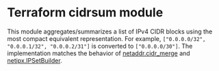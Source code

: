 # Terraform cidrsum module

This module aggregates/summarizes a list of IPv4 CIDR blocks using the most compact equivalent representation. For example, `["0.0.0.0/32", "0.0.0.1/32", "0.0.0.2/31"]` is converted to `["0.0.0.0/30"]`. The implementation matches the behavior of [netaddr.cidr_merge] and [netipx.IPSetBuilder].

[netaddr.cidr_merge]: https://netaddr.readthedocs.io/en/latest/api.html#netaddr.cidr_merge
[netipx.IPSetBuilder]: https://pkg.go.dev/go4.org/netipx#IPSetBuilder
